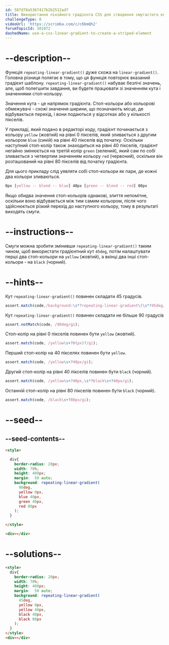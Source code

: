 ```yaml
---
id: 587d78a5367417b2b2512ad7
title: Використання лінійного градієнта CSS для створення смугастого елемента
challengeType: 0
videoUrl: 'https://scrimba.com/c/c6bmQh2'
forumTopicId: 301072
dashedName: use-a-css-linear-gradient-to-create-a-striped-element
---
```


# --description--

Функція `repeating-linear-gradient()` дуже схожа на `linear-gradient()`. Головна різниця полягає в тому, що ця функція повторює вказаний градієнт шаблону. `repeating-linear-gradient()` набуває безлічі значень, але, щоб полегшити завдання, ви будете працювати зі значенням кута і значеннями стоп-кольору.

Значення кута - це напрямок градієнта. Стоп-кольори або кольорові обмежувачі - схожі значення ширини, що позначають місце, де відбувається перехід, і вони подаються у відсотках або у кількості пікселів.

У прикладі, який подано в редакторі коду, градієнт починається з кольору `yellow` (жовтий) на рівні 0 пікселів, який зливається з другим кольором `blue` (синій) на рівні 40 пікселів від початку. Оскільки наступний стоп-колір також знаходиться на рівні 40 пікселів, градієнт негайно змінюється на третій колір `green` (зелений), який сам по собі зливається з четвертим значенням кольору `red` (червоний), оскільки він розташований на рівні 80 пікселів від початку градієнта.

Для цього прикладу слід уявляти собі стоп-кольори як пари, де кожні два кольори зливаються.

```css
0px [yellow -- blend -- blue] 40px [green -- blend -- red] 80px
```

Якщо обидва значення стоп-кольорів однакові, злиття непомітне, оскільки воно відбувається між тим самим кольором, після чого здійснюється різкий перехід до наступного кольору, тому в результаті виходять смуги.

# --instructions--

Смуги можна зробити змінивши `repeating-linear-gradient()` таким чином, щоб використати градієнтний кут `45deg`, потім налаштувати перші два стоп-кольори на `yellow` (жовтий), а вкінці два інші стоп-кольори - на `black` (чорний).

# --hints--

Кут `repeating-linear-gradient()` повинен складати 45 градусів.

```js
assert.match(code,/background:\s*?repeating-linear-gradient\(\s*?45deg/gi);
```

Кут `repeating-linear-gradient()` повинен складати не більше 90 градусів

```js
assert.notMatch(code, /90deg/gi);
```

Стоп-колір на рівні 0 пікселів повинен бути `yellow` (жовтий).

```js
assert.match(code, /yellow\s+?0(px)?/gi);
```

Перший стоп-колір на 40 пікселях повинен бути `yellow`.

```js
assert.match(code, /yellow\s+?40px/gi);
```

Другий стоп-колір на рівні 40 пікселів повинен бути `black` (чорний).

```js
assert.match(code, /yellow\s+?40px,\s*?black\s+?40px/gi);
```

Останній стоп-колір на рівні 80 пікселів повинен бути `black` (чорний).

```js
assert.match(code, /black\s+?80px/gi);
```

# --seed--

## --seed-contents--

```html
<style>

  div{
    border-radius: 20px;
    width: 70%;
    height: 400px;
    margin:  50 auto;
    background: repeating-linear-gradient(
      90deg,
      yellow 0px,
      blue 40px,
      green 40px,
      red 80px
    );
  }

</style>

<div></div>
```

# --solutions--

```html
<style>
  div{
    border-radius: 20px;
    width: 70%;
    height: 400px;
    margin:  50 auto;
    background: repeating-linear-gradient(
      45deg,
      yellow 0px,
      yellow 40px,
      black 40px,
      black 80px
    );
  }
</style>
<div></div>
```
